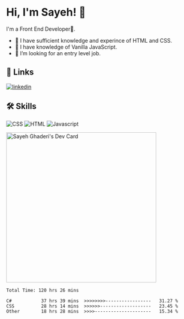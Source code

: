 


# Hi, I'm Sayeh! 👋

 
I'm a Front End Developer🚀.
- 🔭 I have sufficient knowledge and experince of HTML and CSS. 
- 🌱 I have knowledge of Vanilla JavaScript.
- 👯 I’m looking for an entry level job.

## 🔗 Links
[![linkedin](https://img.shields.io/badge/linkedin-0A66C2?style=for-the-badge&logo=linkedin&logoColor=white)](https://www.linkedin.com/in/sayeh-ghaderi-11aa62106/)


 
## 🛠 Skills
![CSS](https://img.shields.io/badge/CSS3-1572B6?style=for-the-badge&logo=css3&logoColor=white)
![HTML](https://img.shields.io/badge/HTML5-E34F26?style=for-the-badge&logo=html5&logoColor=white)
![Javascript](https://img.shields.io/badge/JavaScript-323330?style=for-the-badge&logo=javascript&logoColor=F7DF1E) 


<!--
**sayeh92/sayeh92** is a ✨ _special_ ✨ repository because its `README.md` (this file) appears on your GitHub profile.

Here are some ideas to get you started:

- 🔭 I’m currently working on ...
- 🌱 I’m currently learning ...
- 👯 I’m looking to collaborate on ...
- 🤔 I’m looking for help with ...
- 💬 Ask me about ...
- 📫 How to reach me: ...
- 😄 Pronouns: ...
- ⚡ Fun fact: ...
-->
<a href="https://app.daily.dev/SayehCodes"><img src="https://api.daily.dev/devcards/1da3c069f92f4453a33e24a96b51ddbc.png?r=yqa" width="400" alt="Sayeh Ghaderi's Dev Card"/></a>
<!--START_SECTION:waka-->

```text
Total Time: 120 hrs 26 mins

C#           37 hrs 39 mins  >>>>>>>>-----------------   31.27 %
CSS          28 hrs 14 mins  >>>>>>-------------------   23.45 %
Other        18 hrs 28 mins  >>>>---------------------   15.34 %
```

<!--END_SECTION:waka-->
